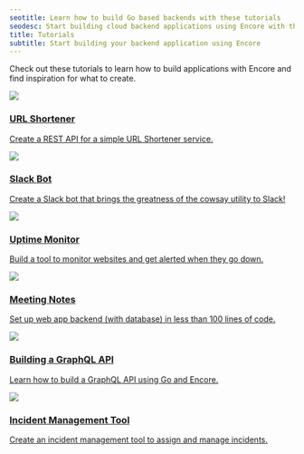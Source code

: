 ```yaml
---
seotitle: Learn how to build Go based backends with these tutorials
seodesc: Start building cloud backend applications using Encore with these tutorials. Create REST APIs, Slack bots, and more in just a few minutes.
title: Tutorials
subtitle: Start building your backend application using Encore
---
```


Check out these tutorials to learn how to build applications with Encore and find inspiration for what to create.

<div className="mt-6 grid grid-cols-2 gap-6 mobile:grid-cols-1 not-prose">
    <a className="block group relative no-brandient" href="/docs/tutorials/rest-api">
        <div className="absolute inset-0 bg-black dark:bg-white -z-10" />
        <div className="min-h-full border border-black dark:border-white bg-white dark:bg-black transition-transform duration-100 ease-in-out group-active:-translate-x-2 group-active:-translate-y-2 group-hover:-translate-x-2 group-hover:-translate-y-2 relative">
            <div className="flex-none">
                <img className="width-100% noshadow" src="/assets/tutorials/rest-api/cover.png" />
            </div>
            <div className="p-8 mobile:p-4">
                <h3 className="body-small">URL Shortener</h3>
                <p className="mt-2">Create a REST API for a simple URL Shortener service.</p>
            </div>
        </div>
    </a>
    <a className="block group relative no-brandient" href="/docs/tutorials/slack-bot">
        <div className="absolute inset-0 bg-black dark:bg-white -z-10" />
        <div className="min-h-full border border-black dark:border-white bg-white dark:bg-black transition-transform duration-100 ease-in-out group-active:-translate-x-2 group-active:-translate-y-2 group-hover:-translate-x-2 group-hover:-translate-y-2 relative">
            <div className="flex-none">
                <img className="width-100% noshadow" src="/assets/tutorials/slack-bot/cover.png" />
            </div>
            <div className="p-8 mobile:p-4">
                <h3 className="body-small">Slack Bot</h3>
                <p className="mt-2">Create a Slack bot that brings the greatness of the cowsay utility to Slack!</p>
            </div>
        </div>
    </a> 
    <a className="block group relative no-brandient" href="/docs/tutorials/uptime">
        <div className="absolute inset-0 bg-black dark:bg-white -z-10" />
        <div className="min-h-full border border-black dark:border-white bg-white dark:bg-black transition-transform duration-100 ease-in-out group-active:-translate-x-2 group-active:-translate-y-2 group-hover:-translate-x-2 group-hover:-translate-y-2 relative">
            <div className="flex-none">
                <img className="width-100% noshadow" src="/assets/tutorials/uptime/cover.png" />
            </div>
            <div className="p-8 mobile:p-4">
                <h3 className="body-small">Uptime Monitor</h3>
                <p className="mt-2">Build a tool to monitor websites and get alerted when they go down.</p>
            </div>
        </div>
    </a>
    <a className="block group relative no-brandient" href="/docs/tutorials/meeting-notes">
        <div className="absolute inset-0 bg-black dark:bg-white -z-10" />
        <div className="min-h-full border border-black dark:border-white bg-white dark:bg-black transition-transform duration-100 ease-in-out group-active:-translate-x-2 group-active:-translate-y-2 group-hover:-translate-x-2 group-hover:-translate-y-2 relative">
            <div className="flex-none">
                <img className="width-100% noshadow" src="/assets/tutorials/meeting-notes/cover.png" />
            </div>
            <div className="p-8 mobile:p-4">
                <h3 className="body-small">Meeting Notes</h3>
                <p className="mt-2">Set up web app backend (with database) in less than 100 lines of code.</p>
            </div>
        </div>
    </a>
    <a className="block group relative no-brandient" href="/docs/tutorials/graphql">
        <div className="absolute inset-0 bg-black dark:bg-white -z-10" />
        <div className="min-h-full border border-black dark:border-white bg-white dark:bg-black transition-transform duration-100 ease-in-out group-active:-translate-x-2 group-active:-translate-y-2 group-hover:-translate-x-2 group-hover:-translate-y-2 relative">
            <div className="flex-none">
                <img className="width-100% noshadow" src="/assets/tutorials/graphql/cover.png" />
            </div>
            <div className="p-8 mobile:p-4">
                <h3 className="body-small">Building a GraphQL API</h3>
                <p className="mt-2">Learn how to build a GraphQL API using Go and Encore.</p>
            </div>
        </div>
    </a>
    <a className="block group relative no-brandient" href="/docs/tutorials/incident-management-tool">
        <div className="absolute inset-0 bg-black dark:bg-white -z-10" />
        <div className="min-h-full border border-black dark:border-white bg-white dark:bg-black transition-transform duration-100 ease-in-out group-active:-translate-x-2 group-active:-translate-y-2 group-hover:-translate-x-2 group-hover:-translate-y-2 relative">
            <div className="flex-none">
                <img className="width-100% noshadow" src="/assets/tutorials/incident/cover.png" />
            </div>
            <div className="p-8 mobile:p-4">
                <h3 className="body-small">Incident Management Tool</h3>
                <p className="mt-2">Create an incident management tool to assign and manage incidents.</p>
            </div>
        </div>
    </a>
</div>
